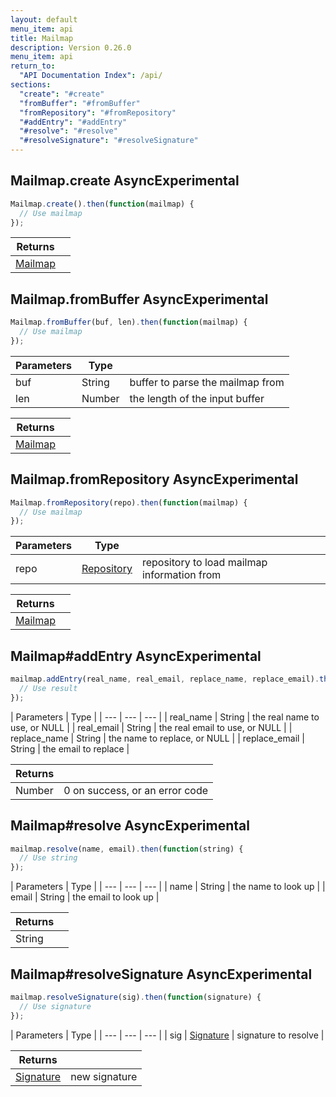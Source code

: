 ```yaml
---
layout: default
menu_item: api
title: Mailmap
description: Version 0.26.0
menu_item: api
return_to:
  "API Documentation Index": /api/
sections:
  "create": "#create"
  "fromBuffer": "#fromBuffer"
  "fromRepository": "#fromRepository"
  "#addEntry": "#addEntry"
  "#resolve": "#resolve"
  "#resolveSignature": "#resolveSignature"
---
```


## <a name="create"></a><span>Mailmap.</span>create <span class="tags"><span class="async">Async</span><span class="experimental">Experimental</span></span>

```js
Mailmap.create().then(function(mailmap) {
  // Use mailmap
});
```

| Returns |  |
| --- | --- |
| [Mailmap](/api/mailmap/) |  |

## <a name="fromBuffer"></a><span>Mailmap.</span>fromBuffer <span class="tags"><span class="async">Async</span><span class="experimental">Experimental</span></span>

```js
Mailmap.fromBuffer(buf, len).then(function(mailmap) {
  // Use mailmap
});
```

| Parameters | Type |   |
| --- | --- | --- |
| buf | String | buffer to parse the mailmap from |
| len | Number | the length of the input buffer |

| Returns |  |
| --- | --- |
| [Mailmap](/api/mailmap/) |  |

## <a name="fromRepository"></a><span>Mailmap.</span>fromRepository <span class="tags"><span class="async">Async</span><span class="experimental">Experimental</span></span>

```js
Mailmap.fromRepository(repo).then(function(mailmap) {
  // Use mailmap
});
```

| Parameters | Type |   |
| --- | --- | --- |
| repo | [Repository](/api/repository/) | repository to load mailmap information from |

| Returns |  |
| --- | --- |
| [Mailmap](/api/mailmap/) |  |

## <a name="addEntry"></a><span>Mailmap#</span>addEntry <span class="tags"><span class="async">Async</span><span class="experimental">Experimental</span></span>

```js
mailmap.addEntry(real_name, real_email, replace_name, replace_email).then(function(result) {
  // Use result
});
```

| Parameters | Type |
| --- | --- | --- |
| real_name | String | the real name to use, or NULL |
| real_email | String | the real email to use, or NULL |
| replace_name | String | the name to replace, or NULL |
| replace_email | String | the email to replace |

| Returns |  |
| --- | --- |
| Number |  0 on success, or an error code |

## <a name="resolve"></a><span>Mailmap#</span>resolve <span class="tags"><span class="async">Async</span><span class="experimental">Experimental</span></span>

```js
mailmap.resolve(name, email).then(function(string) {
  // Use string
});
```

| Parameters | Type |
| --- | --- | --- |
| name | String | the name to look up |
| email | String | the email to look up |

| Returns |  |
| --- | --- |
| String |  |

## <a name="resolveSignature"></a><span>Mailmap#</span>resolveSignature <span class="tags"><span class="async">Async</span><span class="experimental">Experimental</span></span>

```js
mailmap.resolveSignature(sig).then(function(signature) {
  // Use signature
});
```

| Parameters | Type |
| --- | --- | --- |
| sig | [Signature](/api/signature/) | signature to resolve |

| Returns |  |
| --- | --- |
| [Signature](/api/signature/) | new signature |

